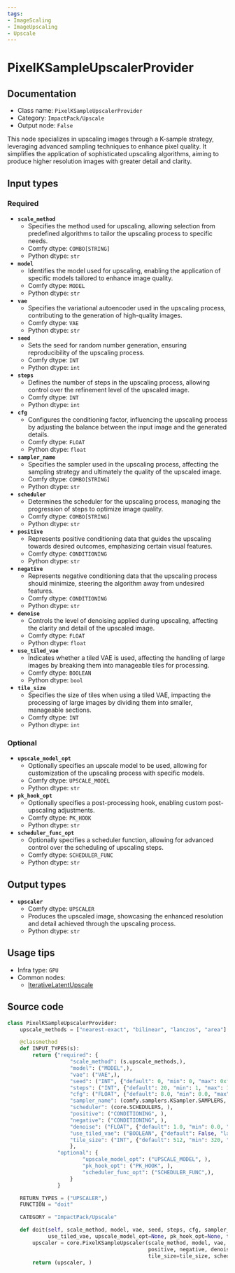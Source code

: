 ```yaml
---
tags:
- ImageScaling
- ImageUpscaling
- Upscale
---
```


# PixelKSampleUpscalerProvider
## Documentation
- Class name: `PixelKSampleUpscalerProvider`
- Category: `ImpactPack/Upscale`
- Output node: `False`

This node specializes in upscaling images through a K-sample strategy, leveraging advanced sampling techniques to enhance pixel quality. It simplifies the application of sophisticated upscaling algorithms, aiming to produce higher resolution images with greater detail and clarity.
## Input types
### Required
- **`scale_method`**
    - Specifies the method used for upscaling, allowing selection from predefined algorithms to tailor the upscaling process to specific needs.
    - Comfy dtype: `COMBO[STRING]`
    - Python dtype: `str`
- **`model`**
    - Identifies the model used for upscaling, enabling the application of specific models tailored to enhance image quality.
    - Comfy dtype: `MODEL`
    - Python dtype: `str`
- **`vae`**
    - Specifies the variational autoencoder used in the upscaling process, contributing to the generation of high-quality images.
    - Comfy dtype: `VAE`
    - Python dtype: `str`
- **`seed`**
    - Sets the seed for random number generation, ensuring reproducibility of the upscaling process.
    - Comfy dtype: `INT`
    - Python dtype: `int`
- **`steps`**
    - Defines the number of steps in the upscaling process, allowing control over the refinement level of the upscaled image.
    - Comfy dtype: `INT`
    - Python dtype: `int`
- **`cfg`**
    - Configures the conditioning factor, influencing the upscaling process by adjusting the balance between the input image and the generated details.
    - Comfy dtype: `FLOAT`
    - Python dtype: `float`
- **`sampler_name`**
    - Specifies the sampler used in the upscaling process, affecting the sampling strategy and ultimately the quality of the upscaled image.
    - Comfy dtype: `COMBO[STRING]`
    - Python dtype: `str`
- **`scheduler`**
    - Determines the scheduler for the upscaling process, managing the progression of steps to optimize image quality.
    - Comfy dtype: `COMBO[STRING]`
    - Python dtype: `str`
- **`positive`**
    - Represents positive conditioning data that guides the upscaling towards desired outcomes, emphasizing certain visual features.
    - Comfy dtype: `CONDITIONING`
    - Python dtype: `str`
- **`negative`**
    - Represents negative conditioning data that the upscaling process should minimize, steering the algorithm away from undesired features.
    - Comfy dtype: `CONDITIONING`
    - Python dtype: `str`
- **`denoise`**
    - Controls the level of denoising applied during upscaling, affecting the clarity and detail of the upscaled image.
    - Comfy dtype: `FLOAT`
    - Python dtype: `float`
- **`use_tiled_vae`**
    - Indicates whether a tiled VAE is used, affecting the handling of large images by breaking them into manageable tiles for processing.
    - Comfy dtype: `BOOLEAN`
    - Python dtype: `bool`
- **`tile_size`**
    - Specifies the size of tiles when using a tiled VAE, impacting the processing of large images by dividing them into smaller, manageable sections.
    - Comfy dtype: `INT`
    - Python dtype: `int`
### Optional
- **`upscale_model_opt`**
    - Optionally specifies an upscale model to be used, allowing for customization of the upscaling process with specific models.
    - Comfy dtype: `UPSCALE_MODEL`
    - Python dtype: `str`
- **`pk_hook_opt`**
    - Optionally specifies a post-processing hook, enabling custom post-upscaling adjustments.
    - Comfy dtype: `PK_HOOK`
    - Python dtype: `str`
- **`scheduler_func_opt`**
    - Optionally specifies a scheduler function, allowing for advanced control over the scheduling of upscaling steps.
    - Comfy dtype: `SCHEDULER_FUNC`
    - Python dtype: `str`
## Output types
- **`upscaler`**
    - Comfy dtype: `UPSCALER`
    - Produces the upscaled image, showcasing the enhanced resolution and detail achieved through the upscaling process.
    - Python dtype: `str`
## Usage tips
- Infra type: `GPU`
- Common nodes:
    - [IterativeLatentUpscale](../../ComfyUI-Impact-Pack/Nodes/IterativeLatentUpscale.md)



## Source code
```python
class PixelKSampleUpscalerProvider:
    upscale_methods = ["nearest-exact", "bilinear", "lanczos", "area"]

    @classmethod
    def INPUT_TYPES(s):
        return {"required": {
                    "scale_method": (s.upscale_methods,),
                    "model": ("MODEL",),
                    "vae": ("VAE",),
                    "seed": ("INT", {"default": 0, "min": 0, "max": 0xffffffffffffffff}),
                    "steps": ("INT", {"default": 20, "min": 1, "max": 10000}),
                    "cfg": ("FLOAT", {"default": 8.0, "min": 0.0, "max": 100.0}),
                    "sampler_name": (comfy.samplers.KSampler.SAMPLERS, ),
                    "scheduler": (core.SCHEDULERS, ),
                    "positive": ("CONDITIONING", ),
                    "negative": ("CONDITIONING", ),
                    "denoise": ("FLOAT", {"default": 1.0, "min": 0.0, "max": 1.0, "step": 0.01}),
                    "use_tiled_vae": ("BOOLEAN", {"default": False, "label_on": "enabled", "label_off": "disabled"}),
                    "tile_size": ("INT", {"default": 512, "min": 320, "max": 4096, "step": 64}),
                    },
                "optional": {
                        "upscale_model_opt": ("UPSCALE_MODEL", ),
                        "pk_hook_opt": ("PK_HOOK", ),
                        "scheduler_func_opt": ("SCHEDULER_FUNC",),
                    }
                }

    RETURN_TYPES = ("UPSCALER",)
    FUNCTION = "doit"

    CATEGORY = "ImpactPack/Upscale"

    def doit(self, scale_method, model, vae, seed, steps, cfg, sampler_name, scheduler, positive, negative, denoise,
             use_tiled_vae, upscale_model_opt=None, pk_hook_opt=None, tile_size=512, scheduler_func_opt=None):
        upscaler = core.PixelKSampleUpscaler(scale_method, model, vae, seed, steps, cfg, sampler_name, scheduler,
                                             positive, negative, denoise, use_tiled_vae, upscale_model_opt, pk_hook_opt,
                                             tile_size=tile_size, scheduler_func=scheduler_func_opt)
        return (upscaler, )

```
